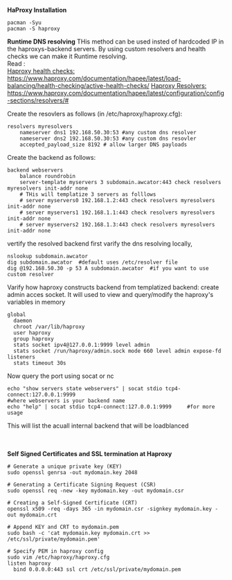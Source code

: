 **HaProxy Installation**
```
pacman -Syu
pacman -S haproxy
```

**Runtime DNS resolving**
THis method can be used insted of hardcoded IP in the haproxys-backend servers.
By using custom resolvers and health checks we can make it Runtime resolving.
<br>
Read :
<br>
[Haproxy health checks:]([url](https://www.haproxy.com/documentation/hapee/latest/load-balancing/health-checking/active-health-checks/)) https://www.haproxy.com/documentation/hapee/latest/load-balancing/health-checking/active-health-checks/
[Haproxy Resolvers:]([url](https://www.haproxy.com/documentation/hapee/latest/configuration/config-sections/resolvers/#)) https://www.haproxy.com/documentation/hapee/latest/configuration/config-sections/resolvers/#

Create the resovlers as follows (in /etc/haproxy/haproxy.cfg):
```
resolvers myresolvers
    nameserver dns1 192.168.50.30:53 #any custom dns resolver
    nameserver dns2 192.168.50.30:53 #any custom dns resovler
    accepted_payload_size 8192 # allow larger DNS payloads
```
Create the backend as follows:
```
backend webservers
    balance roundrobin
    server-template myservers 3 subdomain.awcator:443 check resolvers myresolvers init-addr none
    # THis will templatize 3 servers as folllows
    # server myservers0 192.168.1.2:443 check resolvers myresolvers init-addr none
    # server myservers1 192.168.1.1:443 check resolvers myresolvers init-addr none
    # server myservers2 192.168.1.3:443 check resolvers myresolvers init-addr none
```

vertify the resolved backend
first varify the dns resolving locally,
```
nslookup subdomain.awcator
dig subdomain.awcator  #default uses /etc/resolver file
dig @192.168.50.30 -p 53 A subdomain.awcator  #if you want to use custom resolver
```
Varify how haproxy constructs backend from templatized backend:
create admin acces socket. It will used to view and query/modify the haproxy's variables in memory
```
global
  daemon
  chroot /var/lib/haproxy
  user haproxy
  group haproxy
  stats socket ipv4@127.0.0.1:9999 level admin
  stats socket /run/haproxy/admin.sock mode 660 level admin expose-fd listeners
  stats timeout 30s
```

Now query the port using socat or nc
```
echo "show servers state webservers" | socat stdio tcp4-connect:127.0.0.1:9999
#where webservers is your backend name
echo "help" | socat stdio tcp4-connect:127.0.0.1:9999     #for more usage
```
This will list the acuall internal backend that will be loadblanced   

<br><br>
**Self Signed Certificates and SSL termination at Haproxy**

```
# Generate a unique private key (KEY)
sudo openssl genrsa -out mydomain.key 2048

# Generating a Certificate Signing Request (CSR)
sudo openssl req -new -key mydomain.key -out mydomain.csr

# Creating a Self-Signed Certificate (CRT)
openssl x509 -req -days 365 -in mydomain.csr -signkey mydomain.key -out mydomain.crt

# Append KEY and CRT to mydomain.pem
sudo bash -c 'cat mydomain.key mydomain.crt >> /etc/ssl/private/mydomain.pem'

# Specify PEM in haproxy config
sudo vim /etc/haproxy/haproxy.cfg
listen haproxy
  bind 0.0.0.0:443 ssl crt /etc/ssl/private/mydomain.pem
```
